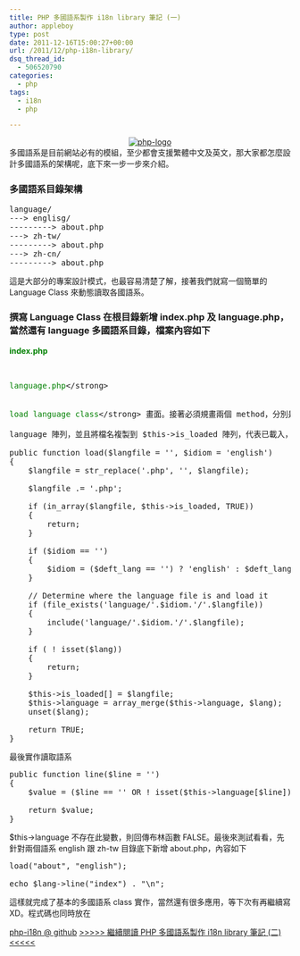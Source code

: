 ```yaml
---
title: PHP 多國語系製作 i18n library 筆記 (一)
author: appleboy
type: post
date: 2011-12-16T15:00:27+00:00
url: /2011/12/php-i18n-library/
dsq_thread_id:
  - 506520790
categories:
  - php
tags:
  - i18n
  - php

---
```

<div style="margin: 0 auto;text-align:center">
  <a href="https://www.flickr.com/photos/appleboy/6034284842/" title="php-logo by appleboy46, on Flickr"><img src="https://i2.wp.com/farm7.static.flickr.com/6186/6034284842_351ff33711_m.jpg?resize=240%2C127&#038;ssl=1" alt="php-logo" data-recalc-dims="1" /></a>
</div> 多國語系是目前網站必有的模組，至少都會支援繁體中文及英文，那大家都怎麼設計多國語系的架構呢，底下來一步一步來介紹。 

### 多國語系目錄架構

<pre class="brush: bash; title: ; notranslate" title="">language/
---> englisg/
---------> about.php
---> zh-tw/
---------> about.php
---> zh-cn/
---------> about.php
</pre> 這是大部分的專案設計模式，也最容易清楚了解，接著我們就寫一個簡單的 Language Class 來動態讀取各國語系。 

<!--more-->

### 撰寫 Language Class 在根目錄新增 index.php 及 language.php，當然還有 language 多國語系目錄，檔案內容如下 

**<span style="color:green">index.php</span>** 

<pre class="brush: php; title: ; notranslate" title=""><?php
include("Language.php");
$lang = new Language();
[/code]
<strong>

<span style="color:green">language.php</span>&lt;/strong>
<?php
class Language {
    public function __construct()
    {
        echo "load language class\n";
    }
}[/code]
上面是 language 的初始化，直接下指令 php index.php 就會看到 <strong>

<span style="color:green">load language class</span>&lt;/strong> 畫面。接著必須規畫兩個 method，分別是載入 language 檔案，以及讀取資料，程式碼變成：

<?php

class Language {
    /**
     * List of translations
     *
     * @var array
     */
    var $language   = array();
    /**
     * List of loaded language files
     *
     * @var array
     */
    var $is_loaded  = array();

    public function __construct()
    {
        echo "load language class\n";
    }
    public function load($langfile = '', $idiom = 'english')
    {
        // 載入 language 檔案到 array()
    }

    public function line($line = '')
    {
        // 讀取 language list
    }
}[/code]

首先實作 load method，第一個參數帶入讀取的語系檔案，第二個參數帶入哪一種語系(例如: zh-tw 或 english)，實作流程非常簡單，先將語系檔案載入後，所有語系都存入 $this->language 陣列，並且將檔名複製到 $this->is_loaded 陣列，代表已載入，避免重複。接著看看程式碼：

public function load($langfile = '', $idiom = 'english')
{
    $langfile = str_replace('.php', '', $langfile);

    $langfile .= '.php';

    if (in_array($langfile, $this->is_loaded, TRUE))
    {
        return;
    }

    if ($idiom == '')
    {
        $idiom = ($deft_lang == '') ? 'english' : $deft_lang;
    }

    // Determine where the language file is and load it
    if (file_exists('language/'.$idiom.'/'.$langfile))
    {
        include('language/'.$idiom.'/'.$langfile);
    }

    if ( ! isset($lang))
    {
        return;
    }

    $this->is_loaded[] = $langfile;
    $this->language = array_merge($this->language, $lang);
    unset($lang);

    return TRUE;
}</pre> 最後實作讀取語系 

<pre class="brush: php; title: ; notranslate" title="">public function line($line = '')
{
    $value = ($line == '' OR ! isset($this->language[$line])) ? FALSE : $this->language[$line];

    return $value;
}</pre> $this->language 不存在此變數，則回傳布林函數 FALSE。最後來測試看看，先針對兩個語系 english 跟 zh-tw 目錄底下新增 about.php，內容如下 

<pre class="brush: php; title: ; notranslate" title=""><?php
$lang['index'] = "Home";
[/code]

測試 php index.php

[code lang="php"]<?php

include("Language.php");

$lang = new Language();

$lang->load("about", "english");

echo $lang->line("index") . "\n";</pre> 這樣就完成了基本的多國語系 class 實作，當然還有很多應用，等下次有再繼續寫 XD。程式碼也同時放在 

<a href="https://github.com/appleboy/php-i18n" target="_blank">php-i18n @ github</a> [>>>>> 繼續閱讀 PHP 多國語系製作 i18n library 筆記 (二) <<<<<][1]

 [1]: http://blog.wu-boy.com/2011/12/php-i18n-library-2/